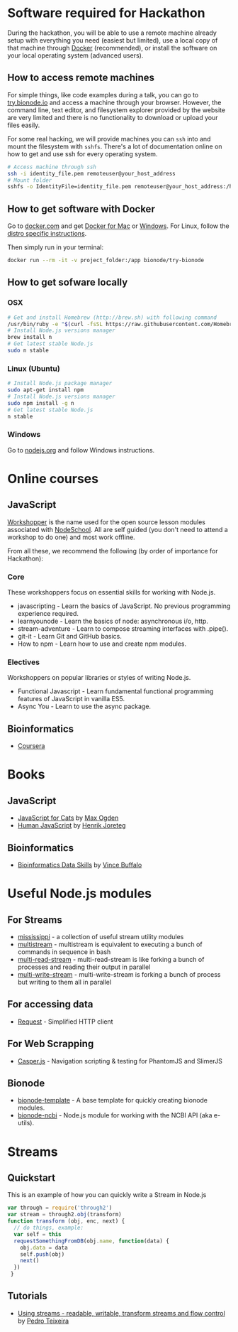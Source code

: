 # Software required for Hackathon
During the hackathon, you will be able to use a remote machine already setup with
everything you need (easiest but limited), use a local copy of that machine through [Docker](https://www.docker.com/) (recommended), or install
the software on your local operating system (advanced users).

## How to access remote machines

For simple things, like code examples during a talk, you can go to [try.bionode.io](http://try.bionode.io) and access a machine
through your browser. However, the command line, text editor, and filesystem explorer provided by
the website are very limited and there is no functionality to download or upload your files easily.

For some real hacking, we will provide machines you can ```ssh``` into and mount the filesystem with ```sshfs```.
There's a lot of documentation online on how to get and use ssh for every operating system.

```bash
# Access machine through ssh
ssh -i identity_file.pem remoteuser@your_host_address
# Mount folder
sshfs -o IdentityFile=identity_file.pem remoteuser@your_host_address:/host_location_to_mount /mnt/ec2
```

## How to get software with Docker
Go to [docker.com](https://www.docker.com/) and get [Docker for Mac](https://download.docker.com/mac/beta/Docker.dmg) or [Windows](https://download.docker.com/win/beta/InstallDocker.msi).
For Linux, follow the [distro specific instructions](https://docs.docker.com/engine/installation/linux/).

Then simply run in your terminal:

```bash
docker run --rm -it -v project_folder:/app bionode/try-bionode
```

## How to get sofware locally

### OSX

```bash
# Get and install Homebrew (http://brew.sh) with following command
/usr/bin/ruby -e "$(curl -fsSL https://raw.githubusercontent.com/Homebrew/install/master/install)"
# Install Node.js versions manager
brew install n
# Get latest stable Node.js
sudo n stable
```

### Linux (Ubuntu)

```bash
# Install Node.js package manager
sudo apt-get install npm
# Install Node.js versions manager
sudo npm install -g n
# Get latest stable Node.js
n stable
```

### Windows
Go to [nodejs.org](https://nodejs.org) and follow Windows instructions.


# Online courses

## JavaScript
[Workshopper](http://nodeschool.io/#workshoppers) is the name used for the open source lesson modules associated with [NodeSchool](http://nodeschool.io/). All are self guided (you don't need to attend a workshop to do one) and most work offline.

From all these, we recommend the following (by order of importance for Hackathon):

### Core
These workshoppers focus on essential skills for working with Node.js.
* javascripting - Learn the basics of JavaScript. No previous programming experience required.
* learnyounode - Learn the basics of node: asynchronous i/o, http.
* stream-adventure - Learn to compose streaming interfaces with .pipe().
* git-it - Learn Git and GitHub basics.
* How to npm - Learn how to use and create npm modules.

### Electives
Workshoppers on popular libraries or styles of writing Node.js.
* Functional Javascript - Learn fundamental functional programming features of JavaScript in vanilla ES5.
* Async You - Learn to use the async package.


## Bioinformatics
* [Coursera](https://www.coursera.org/courses?languages=en&query=bioinformatics)

# Books
## JavaScript
* [JavaScript for Cats](http://jsforcats.com/) by [Max Ogden](https://twitter.com/denormalize)
* [Human JavaScript](http://read.humanjavascript.com/) by [Henrik Joreteg](https://twitter.com/HenrikJoreteg)

## Bioinformatics
* [Bioinformatics Data Skills](http://shop.oreilly.com/product/0636920030157.do) by [Vince Buffalo](https://twitter.com/vsbuffalo)


# Useful Node.js modules
## For Streams
* [mississippi](https://github.com/maxogden/mississippi) - a collection of useful stream utility modules
* [multistream](https://github.com/feross/multistream) - multistream is equivalent to executing a bunch of commands in sequence in bash
* [multi-read-stream](https://github.com/mafintosh/multi-read-stream) - multi-read-stream is like forking a bunch of processes and reading their output in parallel
* [multi-write-stream](https://github.com/mafintosh/multi-write-stream) - multi-write-stream is forking a bunch of process but writing to them all in parallel

## For accessing data
* [Request](https://github.com/request/request) - Simplified HTTP client

## For Web Scrapping
* [Casper.js](http://casperjs.org/) - Navigation scripting & testing for PhantomJS and SlimerJS

## Bionode
* [bionode-template](https://github.com/bionode/bionode-template) - A base template for quickly creating bionode modules.
* [bionode-ncbi](https://github.com/bionode/bionode-ncbi) - Node.js module for working with the NCBI API (aka e-utils).

# Streams 
## Quickstart
This is an example of how you can quickly write a Stream in Node.js

```javascript
var through = require('through2')
var stream = through2.obj(transform)
function transform (obj, enc, next) {
  // do things, example:
  var self = this
  requestSomethingFromDB(obj.name, function(data) {
    obj.data = data
    self.push(obj)
    next()
  })
 }
```

## Tutorials
* [Using streams - readable, writable, transform streams and flow control](http://blog.yld.io/2016/01/13/using-streams) by [Pedro Teixeira](https://twitter.com/pgte)

